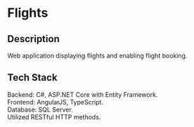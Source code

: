 # Flights
## Description
Web application displaying flights and enabling flight booking.
## Tech Stack
Backend: C#, ASP.NET Core with Entity Framework.
<br>Frontend: AngularJS, TypeScript.
<br>Database: SQL Server.
<br>Utilized RESTful HTTP methods.
